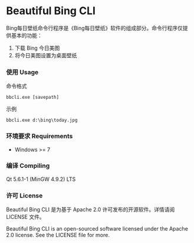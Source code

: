 # Beautiful Bing CLI

Bing每日壁纸命令行程序是《Bing每日壁纸》软件的组成部分。命令行程序仅提供基本的功能：

1. 下载 Bing 今日美图
2. 将今日美图设置为桌面壁纸

### 使用 Usage

命令格式

```shell
bbcli.exe [savepath]
```

示例

```shell
bbcli.exe d:\bing\today.jpg
```

### 环境要求 Requirements

- Windows >= 7

### 编译 Compiling

Qt 5.6.1-1 (MinGW 4.9.2) LTS

### 许可 License

Beautiful Bing CLI 是为基于 Apache 2.0 许可发布的开源软件。详情请阅 LICENSE 文件。

Beautiful Bing CLI is an open-sourced software licensed under the Apache 2.0 license. See the LICENSE file for more.